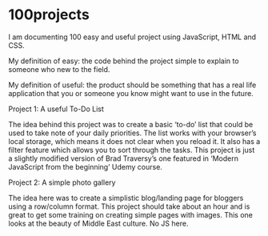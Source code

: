 # 100projects

I am documenting 100 easy and useful project using JavaScript, HTML and CSS.

My definition of easy: the code behind the project simple to explain to someone who new to the field.

My definition of useful: the product should be something that has a real life application that you or someone you know might want to use in the future.

Project 1: A useful To-Do List

The idea behind this project was to create a basic ‘to-do’ list that could be used to take note of your daily priorities. The list works with your browser’s local storage, which means it does not clear when you reload it. It also has a filter feature which allows you to sort through the tasks. This project is just a slightly modified version of Brad Traversy’s one featured in ‘Modern JavaScript from the beginning’ Udemy course.

Project 2: A simple photo gallery

The idea here was to create a simplistic blog/landing page for bloggers using a row/column format. This project should take about an hour and is great to get some training on creating simple pages with images. This one looks at the beauty of Middle East culture. No JS here.
